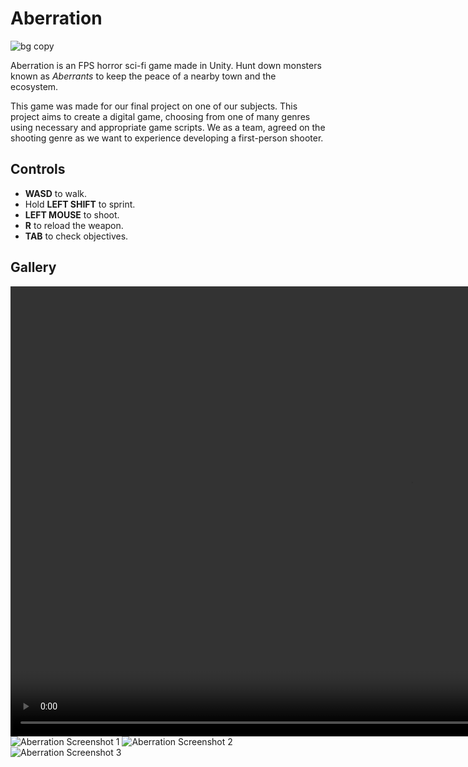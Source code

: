 # Aberration
![bg copy](https://github.com/danylleusof/aberration/assets/167318583/efc694a1-424a-4d70-a3fb-703d92769660)

Aberration is an FPS horror sci-fi game made in Unity. Hunt down monsters known as _Aberrants_ to keep the peace of a nearby town and the ecosystem.

This game was made for our final project on one of our subjects. This project aims to create a digital game, choosing from one of many genres using necessary and appropriate game scripts. We as a team, agreed on the shooting genre as we want to experience developing a first-person shooter.

## Controls

- **WASD** to walk.
- Hold **LEFT SHIFT** to sprint.
- **LEFT MOUSE** to shoot.
- **R** to reload the weapon.
- **TAB** to check objectives.

## Gallery

<video width="1280" height="720" src="https://github.com/danylleusof/aberration/assets/167318583/646ba83a-6eae-46de-8753-422cb05a9890"></video>
![Aberration Screenshot 1](https://github.com/danylleusof/aberration/assets/167318583/5e96e313-2b5b-4019-a662-d804a86ad610)
![Aberration Screenshot 2](https://github.com/danylleusof/aberration/assets/167318583/5d7d0f58-ccc0-4e8a-9ed8-23dd988ea744)
![Aberration Screenshot 3](https://github.com/danylleusof/aberration/assets/167318583/200e819d-c0e8-4b67-8007-8c9fd2b3d5f5)
